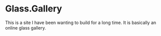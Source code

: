 Glass.Gallery
=============

This is a site I have been wanting to build for a long time. 
It is basically an online glass gallery.
